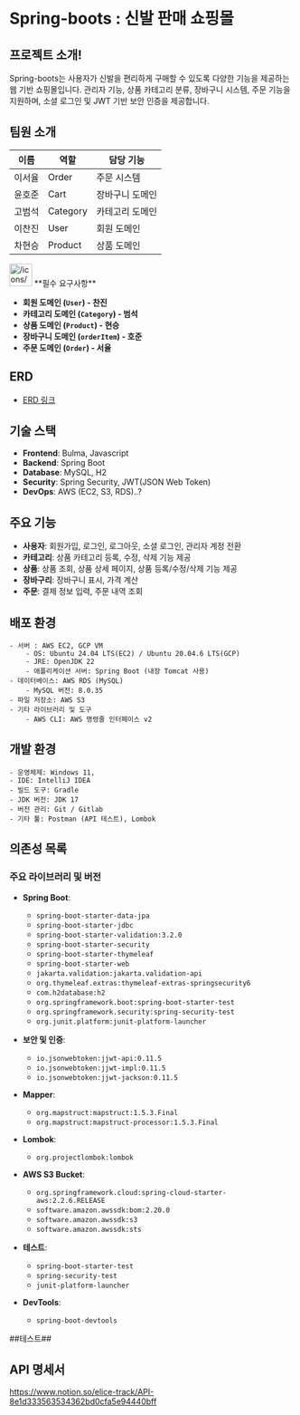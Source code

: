# Spring-boots : 신발 판매 쇼핑몰

## 프로젝트 소개!
Spring-boots는 사용자가 신발을 편리하게 구매할 수 있도록 다양한 기능을 제공하는 웹 기반 쇼핑몰입니다. 관리자 기능, 상품 카테고리 분류, 장바구니 시스템, 주문 기능을 지원하며, 소셜 로그인 및 JWT 기반 보안 인증을 제공합니다.

## 팀원 소개
| 이름   | 역할     | 담당 기능                        |
|--------|---------|----------------------------------|
| 이서율 | Order    | 주문 시스템 |
| 윤호준 | Cart     | 장바구니 도메인 |
| 고범석 | Category | 카테고리 도메인   |
| 이찬진 | User     | 회원 도메인   |
| 차현승 | Product  | 상품 도메인   |

<aside>
<img src="/icons/code_green.svg" alt="/icons/code_green.svg" width="40px" /> **필수 요구사항**

- **회원 도메인 (`User`) - 찬진**
- **카테고리 도메인 (`Category`) - 범석**
- **상품 도메인 (`Product`) - 현승**
- **장바구니 도메인 (`orderItem`) - 호준**
- **주문 도메인 (`Order`) - 서율**
</aside>

## ERD
- [ERD 링크](https://www.erdcloud.com/d/7RXXuJrNBwNyYMd7s)

## 기술 스택
- **Frontend**: Bulma, Javascript
- **Backend**: Spring Boot
- **Database**: MySQL, H2
- **Security**: Spring Security, JWT(JSON Web Token)
- **DevOps**: AWS (EC2, S3, RDS)..?

## 주요 기능
- **사용자**: 회원가입, 로그인, 로그아웃, 소셜 로그인, 관리자 계정 전환
- **카테고리**: 상품 카테고리 등록, 수정, 삭제 기능 제공
- **상품**: 상품 조회, 상품 상세 페이지, 상품 등록/수정/삭제 기능 제공
- **장바구리**: 장바구니 표시, 가격 계산
- **주문**: 결제 정보 입력, 주문 내역 조회

## 배포 환경
```
- 서버 : AWS EC2, GCP VM
    - OS: Ubuntu 24.04 LTS(EC2) / Ubuntu 20.04.6 LTS(GCP)
    - JRE: OpenJDK 22
    - 애플리케이션 서버: Spring Boot (내장 Tomcat 사용)
- 데이터베이스: AWS RDS (MySQL)
    - MySQL 버전: 8.0.35
- 파일 저장소: AWS S3
- 기타 라이브러리 및 도구
    - AWS CLI: AWS 명령줄 인터페이스 v2
```

## 개발 환경
```
- 운영체제: Windows 11, 
- IDE: IntelliJ IDEA
- 빌드 도구: Gradle
- JDK 버전: JDK 17
- 버전 관리: Git / Gitlab
- 기타 툴: Postman (API 테스트), Lombok
```

## 의존성 목록
### 주요 라이브러리 및 버전
- **Spring Boot**:
  - `spring-boot-starter-data-jpa`
  - `spring-boot-starter-jdbc`
  - `spring-boot-starter-validation:3.2.0`
  - `spring-boot-starter-security`
  - `spring-boot-starter-thymeleaf`
  - `spring-boot-starter-web`
  - `jakarta.validation:jakarta.validation-api`
  -  `org.thymeleaf.extras:thymeleaf-extras-springsecurity6`
  -  `com.h2database:h2`
  -  `org.springframework.boot:spring-boot-starter-test`
  -   `org.springframework.security:spring-security-test`
  -   `org.junit.platform:junit-platform-launcher`

- **보안 및 인증**:
  - `io.jsonwebtoken:jjwt-api:0.11.5`
  - `io.jsonwebtoken:jjwt-impl:0.11.5`
  - `io.jsonwebtoken:jjwt-jackson:0.11.5`
- **Mapper**:
  - `org.mapstruct:mapstruct:1.5.3.Final`
  - `org.mapstruct:mapstruct-processor:1.5.3.Final`
- **Lombok**:
  - `org.projectlombok:lombok`
- **AWS S3 Bucket**:
  -  `org.springframework.cloud:spring-cloud-starter-aws:2.2.6.RELEASE`
  -  `software.amazon.awssdk:bom:2.20.0`
  -  `software.amazon.awssdk:s3`
  -  `software.amazon.awssdk:sts`
- **테스트**:
  - `spring-boot-starter-test`
  - `spring-security-test`
  - `junit-platform-launcher`
- **DevTools**:
  - `spring-boot-devtools`


##테스트##

## API 명세서
https://www.notion.so/elice-track/API-8e1d333563534362bd0cfa5e94440bff
